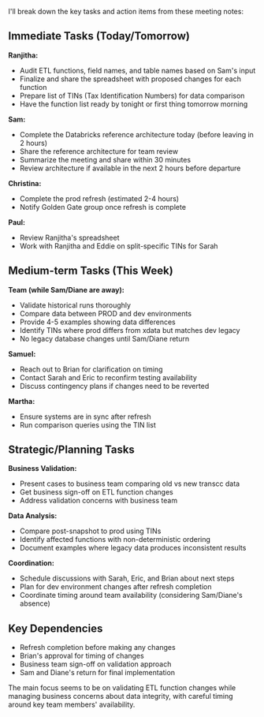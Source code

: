 I'll break down the key tasks and action items from these meeting notes:

## Immediate Tasks (Today/Tomorrow)

**Ranjitha:**
- Audit ETL functions, field names, and table names based on Sam's input
- Finalize and share the spreadsheet with proposed changes for each function
- Prepare list of TINs (Tax Identification Numbers) for data comparison
- Have the function list ready by tonight or first thing tomorrow morning

**Sam:**
- Complete the Databricks reference architecture today (before leaving in 2 hours)
- Share the reference architecture for team review
- Summarize the meeting and share within 30 minutes
- Review architecture if available in the next 2 hours before departure

**Christina:**
- Complete the prod refresh (estimated 2-4 hours)
- Notify Golden Gate group once refresh is complete

**Paul:**
- Review Ranjitha's spreadsheet
- Work with Ranjitha and Eddie on split-specific TINs for Sarah

## Medium-term Tasks (This Week)

**Team (while Sam/Diane are away):**
- Validate historical runs thoroughly
- Compare data between PROD and dev environments
- Provide 4-5 examples showing data differences
- Identify TINs where prod differs from xdata but matches dev legacy
- No legacy database changes until Sam/Diane return

**Samuel:**
- Reach out to Brian for clarification on timing
- Contact Sarah and Eric to reconfirm testing availability
- Discuss contingency plans if changes need to be reverted

**Martha:**
- Ensure systems are in sync after refresh
- Run comparison queries using the TIN list

## Strategic/Planning Tasks

**Business Validation:**
- Present cases to business team comparing old vs new transcc data
- Get business sign-off on ETL function changes
- Address validation concerns with business team

**Data Analysis:**
- Compare post-snapshot to prod using TINs
- Identify affected functions with non-deterministic ordering
- Document examples where legacy data produces inconsistent results

**Coordination:**
- Schedule discussions with Sarah, Eric, and Brian about next steps
- Plan for dev environment changes after refresh completion
- Coordinate timing around team availability (considering Sam/Diane's absence)

## Key Dependencies

- Refresh completion before making any changes
- Brian's approval for timing of changes
- Business team sign-off on validation approach
- Sam and Diane's return for final implementation

The main focus seems to be on validating ETL function changes while managing business concerns about data integrity, with careful timing around key team members' availability.
